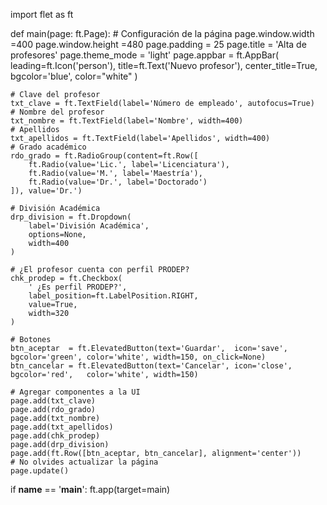 import flet as ft

def main(page: ft.Page):
    # Configuración de la página
    page.window.width =400
    page.window.height =480
    page.padding = 25
    page.title = 'Alta de profesores'
    page.theme_mode = 'light'
    page.appbar = ft.AppBar(
        leading=ft.Icon('person'),
        title=ft.Text('Nuevo profesor'),
        center_title=True,
        bgcolor='blue',
        color="white"
    )

    # Clave del profesor
    txt_clave = ft.TextField(label='Número de empleado', autofocus=True)
    # Nombre del profesor
    txt_nombre = ft.TextField(label='Nombre', width=400)
    # Apellidos
    txt_apellidos = ft.TextField(label='Apellidos', width=400)
    # Grado académico
    rdo_grado = ft.RadioGroup(content=ft.Row([
        ft.Radio(value='Lic.', label='Licenciatura'),
        ft.Radio(value='M.', label='Maestría'),
        ft.Radio(value='Dr.', label='Doctorado')
    ]), value='Dr.')

    # División Académica
    drp_division = ft.Dropdown(
        label='División Académica',
        options=None,
        width=400
    )

    # ¿El profesor cuenta con perfil PRODEP?
    chk_prodep = ft.Checkbox(
        ' ¿Es perfil PRODEP?',
        label_position=ft.LabelPosition.RIGHT,
        value=True,
        width=320
    )

    # Botones
    btn_aceptar  = ft.ElevatedButton(text='Guardar',  icon='save',  bgcolor='green', color='white', width=150, on_click=None)
    btn_cancelar = ft.ElevatedButton(text='Cancelar', icon='close', bgcolor='red',   color='white', width=150)

    # Agregar componentes a la UI
    page.add(txt_clave)
    page.add(rdo_grado)
    page.add(txt_nombre)
    page.add(txt_apellidos)
    page.add(chk_prodep)
    page.add(drp_division)
    page.add(ft.Row([btn_aceptar, btn_cancelar], alignment='center'))
    # No olvides actualizar la página
    page.update()


if __name__ == '__main__':
    ft.app(target=main)
